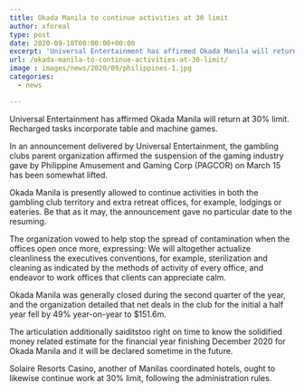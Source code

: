 ```yaml
---
title: Okada Manila to continue activities at 30 limit
author: xforeal 
type: post
date: 2020-09-10T00:00:00+00:00
excerpt: 'Universal Entertainment has affirmed Okada Manila will return at 30&amp;percnt; capacity '
url: /okada-manila-to-continue-activities-at-30-limit/
image : images/news/2020/09/philippines-1.jpg
categories:
  - news

---
```

Universal Entertainment has affirmed Okada Manila will return at 30&percnt; limit. Recharged tasks incorporate table and machine games.<span data-ccp-props="{" /> 

<span data-contrast="auto">In an announcement delivered by Universal Entertainment, the gambling clubs parent organization affirmed the suspension of the gaming industry gave by Philippine Amusement and Gaming Corp (PAGCOR) on March 15 has been somewhat lifted. </span>

Okada Manila is presently allowed to continue activities in both the gambling club territory and extra retreat offices, for example, lodgings or eateries. Be that as it may, the announcement gave no particular date to the resuming.<span data-ccp-props="{" /> 

<span data-contrast="auto">The organization vowed to help stop the spread of contamination when the offices open once more, expressing: We will altogether actualize cleanliness the executives conventions, for example, sterilization and cleaning as indicated by the methods of activity of every office, and endeavor to work offices that clients can appreciate calm. </span><span data-ccp-props="{" />

<span data-contrast="auto">Okada Manila was generally closed during the second quarter of the year, and the organization detailed that net deals in the club for the initial a half year fell by 49&percnt; year-on-year to $151.6m. </span><span data-ccp-props="{" />

<span data-contrast="auto">The articulation additionally saiditstoo right on time to know the solidified money related estimate for the financial year finishing December 2020 for Okada Manila and it will be declared sometime in the future. </span><span data-ccp-props="{" />

<span data-contrast="auto">Solaire Resorts Casino, another of Manilas coordinated hotels, ought to likewise continue work at 30&percnt; limit, following the administration rules. </span>